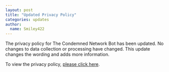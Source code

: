 ```yaml
---
layout: post
title: "Updated Privacy Policy"
categories: updates
author:
  name: Smiley422
---
```


The privacy policy for The Condemned Network Bot has been updated. No changes to data collection or processing have changed. This update changes the wording and adds more information.

To view the privacy policy, [please click here](https://smiley.js.org/bot/condemned/privacy).